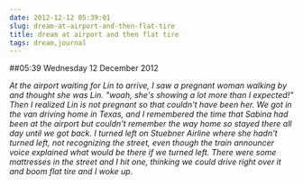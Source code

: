 ```yaml
---
date: 2012-12-12 05:39:01
slug: dream-at-airport-and-then-flat-tire
title: dream at airport and then flat tire
tags: dream,journal
---
```


##05:39 Wednesday 12 December 2012

_At the airport waiting for Lin to arrive, I saw a pregnant woman walking by and thought she was Lin. "woah, she's showing a lot more than I expected!" Then I realized Lin is not pregnant so that couldn't have been her. We got in the van driving home in Texas, and I remembered the time that Sabina had been at the airport but couldn't remember the way home so stayed there all day until we got back. I turned left on Stuebner Airline where she hadn't turned left, not recognizing the street, even though the train announcer voice explained what would be there if we turned left. There were some mattresses in the street and I hit one, thinking we could drive right over it and boom flat tire and I woke up._
